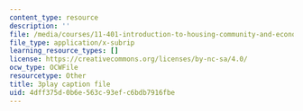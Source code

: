 ```yaml
---
content_type: resource
description: ''
file: /media/courses/11-401-introduction-to-housing-community-and-economic-development-fall-2015/4dff375d0b6e563c93efc6bdb7916fbe_uMbkHpyKuWU.vtt
file_type: application/x-subrip
learning_resource_types: []
license: https://creativecommons.org/licenses/by-nc-sa/4.0/
ocw_type: OCWFile
resourcetype: Other
title: 3play caption file
uid: 4dff375d-0b6e-563c-93ef-c6bdb7916fbe
---
```

